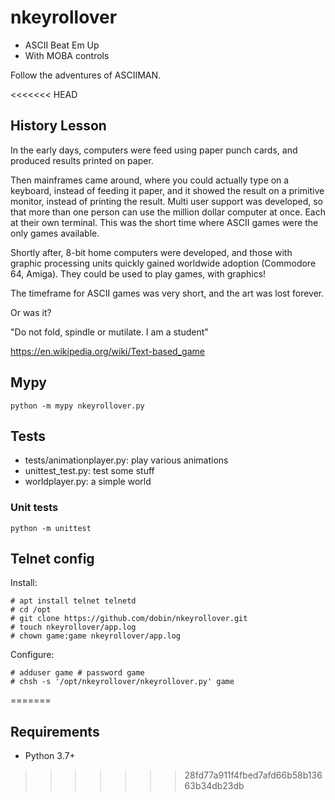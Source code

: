 # nkeyrollover

* ASCII Beat Em Up 
* With MOBA controls

Follow the adventures of ASCIIMAN.

<<<<<<< HEAD


## History Lesson 

In the early days, computers were feed using paper punch cards, and produced results printed on paper. 

Then mainframes came around, where you could actually type on a keyboard, instead
of feeding it paper, and it showed the result on a primitive monitor, instead
of printing the result. Multi user support was developed, so that more than
one person can use the million dollar computer at once. Each at their own terminal. This was the short time where ASCII games were the only games available. 

Shortly after, 8-bit home computers were developed, and those with graphic
processing units quickly gained worldwide adoption (Commodore 64, Amiga). 
They could be used to play games, with graphics!

The timeframe for ASCII games was very short, and the art was lost forever. 

Or was it?

"Do not fold, spindle or mutilate. I am a student"

https://en.wikipedia.org/wiki/Text-based_game


## Mypy

```
python -m mypy nkeyrollover.py
```


## Tests 

* tests/animationplayer.py: play various animations
* unittest_test.py: test some stuff
* worldplayer.py: a simple world


### Unit tests

```
python -m unittest
```

## Telnet config 

Install: 
```
# apt install telnet telnetd
# cd /opt
# git clone https://github.com/dobin/nkeyrollover.git
# touch nkeyrollover/app.log
# chown game:game nkeyrollover/app.log
```

Configure:
```
# adduser game # password game
# chsh -s '/opt/nkeyrollover/nkeyrollover.py' game
```
=======
## Requirements 

* Python 3.7+
>>>>>>> 28fd77a911f4fbed7afd66b58b13663b34db23db
